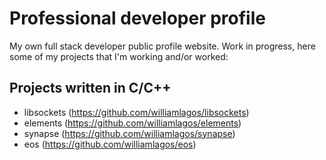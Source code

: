 # Professional developer profile
My own full stack developer public profile website. Work in progress, here some of my projects that I'm working and/or worked:

## Projects written in C/C++
- libsockets (https://github.com/williamlagos/libsockets)
- elements (https://github.com/williamlagos/elements)
- synapse (https://github.com/williamlagos/synapse)
- eos (https://github.com/williamlagos/eos)

